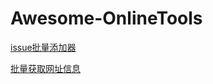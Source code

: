 # Awesome-OnlineTools

[issue批量添加器](https://fenglingback.github.io/Awesome-OnlineTools/AddIssues/)

[批量获取网址信息](https://fenglingback.github.io/Awesome-OnlineTools/GetWebsiteInfo/)
